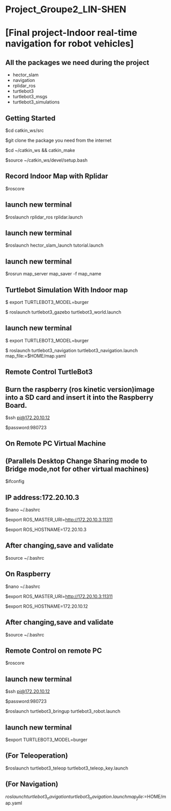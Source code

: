 # Project_Groupe2_LIN-SHEN


# [Final project-Indoor real-time navigation for robot vehicles]

All the packages we need during the project
-------------------------------------------
- hector_slam
- navigation
- rplidar_ros
- turtlebot3
- turtlebot3_msgs
- turtlebot3_simulations  

Getting Started  
---------------

$cd catkin_ws/src

$git clone the package you need from the internet  

$cd ~/catkin_ws && catkin_make  

$source ~/catkin_ws/devel/setup.bash  

Record Indoor Map with Rplidar  
------------------------------
$roscore  

## launch new terminal  


$roslaunch rplidar_ros rplidar.launch  

launch new terminal  
-------------------
$roslaunch hector_slam_launch tutorial.launch  

launch new terminal  
-------------------

$rosrun map_server map_saver -f  map_name  

Turtlebot Simulation With Indoor map  
------------------------------------

$ export TURTLEBOT3_MODEL=burger  

$ roslaunch turtlebot3_gazebo turtlebot3_world.launch  

launch new terminal  
-------------------

$ export TURTLEBOT3_MODEL=burger  

$ roslaunch turtlebot3_navigation turtlebot3_navigation.launch map_file:=$HOME/map.yaml  

Remote Control TurtleBot3  
-------------------------
Burn the raspberry (ros kinetic version)image into a SD card and insert it into the Raspberry Board.  
---------------------------------------------------------------------------------------------------
$ssh pi@172.20.10.12  

$password:980723  

On Remote PC Virtual Machine  
----------------------------
(Parallels Desktop Change Sharing mode to Bridge mode,not for other virtual machines)  
-------------------------------------------------------------------------------------
$ifconfig  

IP address:172.20.10.3  
-----------------------
$nano ~/.bashrc  

$export ROS_MASTER_URI=http://172.20.10.3:11311  

$export ROS_HOSTNAME=172.20.10.3  

After changing,save and validate  
--------------------------------
$source ~/.bashrc  

On Raspberry  
------------
$nano ~/.bashrc  

$export ROS_MASTER_URI=http://172.20.10.3:11311  

$export ROS_HOSTNAME=172.20.10.12  

After changing,save and validate  
--------------------------------
$source ~/.bashrc  

Remote Control on remote PC  
---------------------------
$roscore  

launch new terminal  
-------------------
$ssh pi@172.20.10.12  

$password:980723  

$roslaunch turtlebot3_bringup turtlebot3_robot.launch  

launch new terminal  
-------------------
$export TURTLEBOT3_MODEL=burger  

(For Teleoperation)  
-------------------
$roslaunch turtlebot3_teleop turtlebot3_teleop_key.launch  

(For Navigation)  
----------------
$roslaunch turtlebot3_navigation turtlebot3_navigation.launch map_file:=$HOME/map.yaml  
